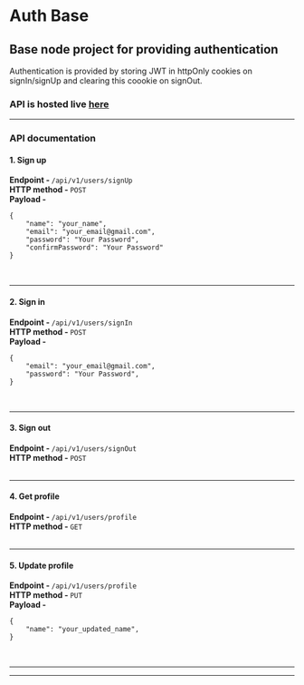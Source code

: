 # Auth Base

## Base node project for providing authentication

Authentication is provided by storing JWT in httpOnly cookies on signIn/signUp and clearing this coookie on signOut.

### API is hosted live [here](https://rakshian-auth-base-be.vercel.app)

<hr>

### API documentation

#### 1. Sign up

<b>Endpoint - </b> `/api/v1/users/signUp`<br>
<b>HTTP method - </b> `POST`<br>
<b>Payload - </b>

```
{
    "name": "your_name",
    "email": "your_email@gmail.com",
    "password": "Your Password",
    "confirmPassword": "Your Password"
}
```

<br>
<hr>

#### 2. Sign in

<b>Endpoint - </b> `/api/v1/users/signIn`<br>
<b>HTTP method - </b> `POST`<br>
<b>Payload - </b>

```
{
    "email": "your_email@gmail.com",
    "password": "Your Password",
}
```

<br>
<hr>

#### 3. Sign out

<b>Endpoint - </b> `/api/v1/users/signOut`<br>
<b>HTTP method - </b> `POST`<br>
<br>

<hr>

#### 4. Get profile

<b>Endpoint - </b> `/api/v1/users/profile`<br>
<b>HTTP method - </b> `GET`<br>
<br>

<hr>

#### 5. Update profile

<b>Endpoint - </b> `/api/v1/users/profile`<br>
<b>HTTP method - </b> `PUT`<br>
<b>Payload - </b>

```
{
    "name": "your_updated_name",
}
```

<br>
<hr>
<hr>
